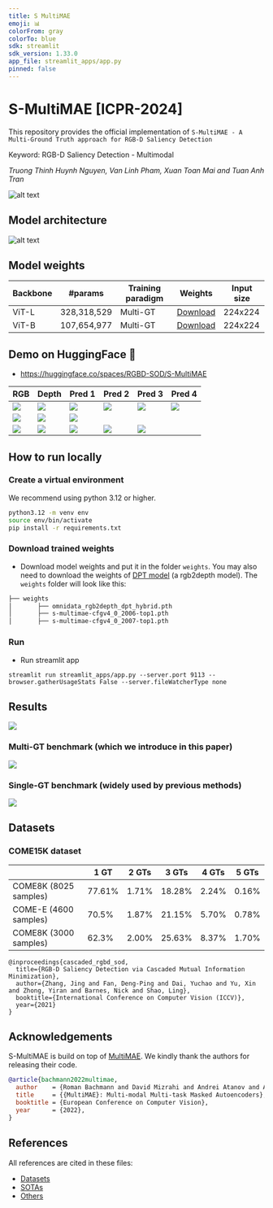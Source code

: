 ```yaml
---
title: S MultiMAE
emoji: 📊
colorFrom: gray
colorTo: blue
sdk: streamlit
sdk_version: 1.33.0
app_file: streamlit_apps/app.py
pinned: false
---
```


# S-MultiMAE [ICPR-2024]

This repository provides the official implementation of `S-MultiMAE - A Multi-Ground Truth approach for RGB-D Saliency Detection`

Keyword: RGB-D Saliency Detection - Multimodal

_Truong Thinh Huynh Nguyen, Van Linh Pham, Xuan Toan Mai and Tuan Anh Tran_

![alt text](docs/figures/overview_proposed_method_v5.jpg)

## Model architecture

![alt text](docs/figures/proposed_method_v5.drawio.png)

## Model weights

| Backbone | #params     | Training paradigm | Weights                                                                                        | Input size |
| -------- | ----------- | ----------------- | ---------------------------------------------------------------------------------------------- | ---------- |
| ViT-L    | 328,318,529 | Multi-GT          | [Download](https://drive.google.com/file/d/1YhAuu3DI2adPLQgbgoSt74ilZbpuKihh/view?usp=sharing) | 224x224    |
| ViT-B    | 107,654,977 | Multi-GT          | [Download](https://drive.google.com/file/d/13Omafif3pvPKgg3Isp_srkHf8CSPx33d/view?usp=sharing) | 224x224    |

## Demo on HuggingFace 🤗

- https://huggingface.co/spaces/RGBD-SOD/S-MultiMAE

| RGB | Depth | Pred 1 | Pred 2 | Pred 3 | Pred 4 |
| --- | --- | --- | --- | --- | --- |
| ![](/docs/streamlit_samples/sample_1/rgb.jpg) | ![](/docs/streamlit_samples/sample_1/depth.jpg) | ![](/docs/streamlit_samples/sample_1/pred1.jpg) | ![](/docs/streamlit_samples/sample_1/pred2.jpg) | ![](/docs/streamlit_samples/sample_1/pred3.jpg) | ![](/docs/streamlit_samples/sample_1/pred4.jpg) |
| ![](/docs/streamlit_samples/sample_2/rgb.jpg) | ![](/docs/streamlit_samples/sample_2/depth.jpg) | ![](/docs/streamlit_samples/sample_2/pred1.jpg) |  |  |  |
| ![](/docs/streamlit_samples/sample_3/rgb.jpg) | ![](/docs/streamlit_samples/sample_3/depth.jpg) | ![](/docs/streamlit_samples/sample_3/pred1.jpg) | ![](/docs/streamlit_samples/sample_3/pred2.jpg) | ![](/docs/streamlit_samples/sample_3/pred3.jpg) |  |


<!-- ![_](/docs/streamlit_samples/sample1_input.png)
![_](/docs/streamlit_samples/sample1_results.png) -->

## How to run locally

### Create a virtual environment

We recommend using python 3.12 or higher.

```bash
python3.12 -m venv env
source env/bin/activate
pip install -r requirements.txt
```

### Download trained weights

- Download model weights and put it in the folder `weights`. You may also need to download the weights of [DPT model](https://drive.google.com/file/d/1vU4G31_T2PJv1DkA8j-MLXfMjGa7kD3L/view?usp=sharing) (a rgb2depth model). The `weights` folder will look like this:

```bash
├── weights
│       ├── omnidata_rgb2depth_dpt_hybrid.pth
│       ├── s-multimae-cfgv4_0_2006-top1.pth
│       ├── s-multimae-cfgv4_0_2007-top1.pth
```

### Run

- Run streamlit app

```
streamlit run streamlit_apps/app.py --server.port 9113 --browser.gatherUsageStats False --server.fileWatcherType none
```

## Results

![](/docs/figures/diversity_test.jpg)


### Multi-GT benchmark (which we introduce in this paper)

![](/docs/figures/multi_gt_benchmark.png)

### Single-GT benchmark (widely used by previous methods)

![](/docs/figures/single_gt_benchmark.png)

## Datasets

### COME15K dataset

|                       | 1 GT   | 2 GTs | 3 GTs  | 4 GTs | 5 GTs |
| --------------------- | ------ | ----- | ------ | ----- | ----- |
| COME8K (8025 samples) | 77.61% | 1.71% | 18.28% | 2.24% | 0.16% |
| COME-E (4600 samples) | 70.5%  | 1.87% | 21.15% | 5.70% | 0.78% |
| COME8K (3000 samples) | 62.3%  | 2.00% | 25.63% | 8.37% | 1.70% |

```
@inproceedings{cascaded_rgbd_sod,
  title={RGB-D Saliency Detection via Cascaded Mutual Information Minimization},
  author={Zhang, Jing and Fan, Deng-Ping and Dai, Yuchao and Yu, Xin and Zhong, Yiran and Barnes, Nick and Shao, Ling},
  booktitle={International Conference on Computer Vision (ICCV)},
  year={2021}
}
```

## Acknowledgements

S-MultiMAE is build on top of [MultiMAE](https://github.com/EPFL-VILAB/MultiMAE). We kindly thank the authors for releasing their code.

```bib
@article{bachmann2022multimae,
  author    = {Roman Bachmann and David Mizrahi and Andrei Atanov and Amir Zamir},
  title     = {{MultiMAE}: Multi-modal Multi-task Masked Autoencoders},
  booktitle = {European Conference on Computer Vision},
  year      = {2022},
}
```

## References

All references are cited in these files:

- [Datasets](./docs/references/Dataset.bib)
- [SOTAs](./docs/references/SOTAs.bib)
- [Others](./docs/references/References.bib)
